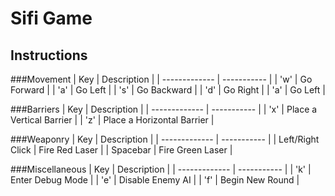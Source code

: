 # Sifi Game

## Instructions

###Movement
| Key | Description          |
| ------------- | ----------- |
| 'w' | Go Forward |
| 'a' | Go Left |
| 's' | Go Backward |
| 'd' | Go Right |
| 'a' | Go Left |

###Barriers
| Key | Description          |
| ------------- | ----------- |
| 'x' | Place a Vertical Barrier |
| 'z' | Place a Horizontal Barrier |

###Weaponry
| Key | Description          |
| ------------- | ----------- |
| Left/Right Click | Fire Red Laser |
| Spacebar | Fire Green Laser |

###Miscellaneous
| Key | Description          |
| ------------- | ----------- |
| 'k' | Enter Debug Mode |
| 'e' | Disable Enemy AI |
| 'f' | Begin New Round |
